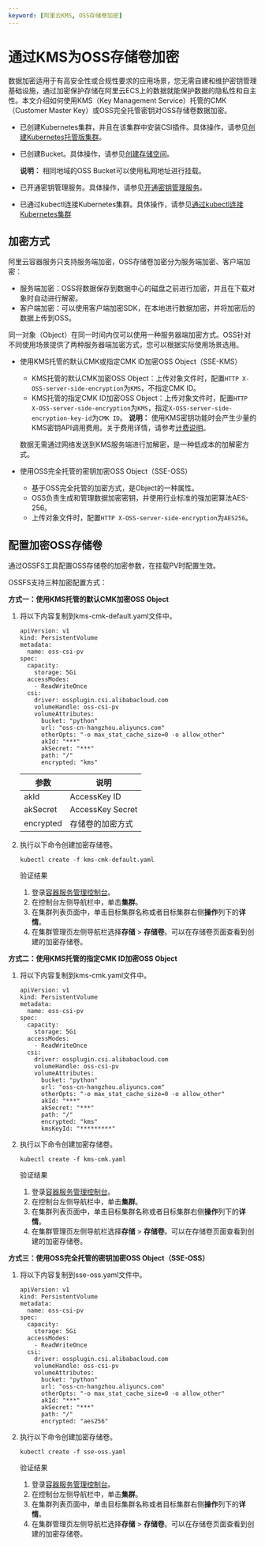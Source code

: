 ```yaml
---
keyword: [阿里云KMS, OSS存储卷加密]
---
```


# 通过KMS为OSS存储卷加密

数据加密适用于有高安全性或合规性要求的应用场景，您无需自建和维护密钥管理基础设施，通过加密保护存储在阿里云ECS上的数据就能保护数据的隐私性和自主性。本文介绍如何使用KMS（Key Management Service）托管的CMK（Customer Master Key）或OSS完全托管密钥对OSS存储卷数据加密。

-   已创建Kubernetes集群，并且在该集群中安装CSI插件。具体操作，请参见[创建Kubernetes托管版集群](/cn.zh-CN/Kubernetes集群用户指南/集群/创建集群/创建Kubernetes托管版集群.md)。
-   已创建Bucket。具体操作，请参见[创建存储空间](/cn.zh-CN/快速入门/控制台快速入门/创建存储空间.md)。

    **说明：** 相同地域的OSS Bucket可以使用私网地址进行挂载。

-   已开通密钥管理服务。具体操作，请参见[开通密钥管理服务](/cn.zh-CN/快速入门/开通密钥管理服务.md)。
-   已通过kubectl连接Kubernetes集群。具体操作，请参见[通过kubectl连接Kubernetes集群](/cn.zh-CN/Kubernetes集群用户指南/集群/连接集群/通过kubectl管理Kubernetes集群.md)

## 加密方式

阿里云容器服务只支持服务端加密，OSS存储卷加密分为服务端加密、客户端加密：

-   服务端加密：OSS将数据保存到数据中心的磁盘之前进行加密，并且在下载对象时自动进行解密。
-   客户端加密：可以使用客户端加密SDK，在本地进行数据加密，并将加密后的数据上传到OSS。

同一对象（Object）在同一时间内仅可以使用一种服务器端加密方式。OSS针对不同使用场景提供了两种服务器端加密方式，您可以根据实际使用场景选用。

-   使用KMS托管的默认CMK或指定CMK ID加密OSS Object（SSE-KMS）

    -   KMS托管的默认CMK加密OSS Object：上传对象文件时，配置`HTTP X-OSS-server-side-encryption`为`KMS`，不指定CMK ID。
    -   KMS托管的指定CMK ID加密OSS Object：上传对象文件时，配置`HTTP X-OSS-server-side-encryption`为`KMS`，指定`X-OSS-server-side-encryption-key-id`为`CMK ID`。
    **说明：** 使用KMS密钥功能时会产生少量的KMS密钥API调用费用。关于费用详情，请参考[计费说明](/cn.zh-CN/产品计费/计费说明.md)。

    数据无需通过网络发送到KMS服务端进行加解密，是一种低成本的加解密方式。

-   使用OSS完全托管的密钥加密OSS Object（SSE-OSS）
    -   基于OSS完全托管的加密方式，是Object的一种属性。
    -   OSS负责生成和管理数据加密密钥，并使用行业标准的强加密算法AES-256。
    -   上传对象文件时，配置`HTTP X-OSS-server-side-encryption`为`AES256`。

## 配置加密OSS存储卷

通过OSSFS工具配置OSS存储卷的加密参数，在挂载PV时配置生效。

OSSFS支持三种加密配置方式：

**方式一：使用KMS托管的默认CMK加密OSS Object**

1.  将以下内容复制到kms-cmk-default.yaml文件中。

    ```
    apiVersion: v1
    kind: PersistentVolume
    metadata:
      name: oss-csi-pv
    spec:
      capacity:
        storage: 5Gi
      accessModes:
        - ReadWriteOnce
      csi:
        driver: ossplugin.csi.alibabacloud.com
        volumeHandle: oss-csi-pv
        volumeAttributes:
          bucket: "python"
          url: "oss-cn-hangzhou.aliyuncs.com"
          otherOpts: "-o max_stat_cache_size=0 -o allow_other"
          akId: "***"
          akSecret: "***"
          path: "/"
          encrypted: "kms"
    ```

    |参数|说明|
    |--|--|
    |akId|AccessKey ID|
    |akSecret|AccessKey Secret|
    |encrypted|存储卷的加密方式|

2.  执行以下命令创建加密存储卷。

    ```
    kubectl create -f kms-cmk-default.yaml
    ```

    验证结果

    1.  登录[容器服务管理控制台](https://cs.console.aliyun.com)。
    2.  在控制台左侧导航栏中，单击**集群**。
    3.  在集群列表页面中，单击目标集群名称或者目标集群右侧**操作**列下的**详情**。
    4.  在集群管理页左侧导航栏选择**存储** \> **存储卷**。可以在存储卷页面查看到创建的加密存储卷。

**方式二：使用KMS托管的指定CMK ID加密OSS Object**

1.  将以下内容复制到kms-cmk.yaml文件中。

    ```
    apiVersion: v1
    kind: PersistentVolume
    metadata:
      name: oss-csi-pv
    spec:
      capacity:
        storage: 5Gi
      accessModes:
        - ReadWriteOnce
      csi:
        driver: ossplugin.csi.alibabacloud.com
        volumeHandle: oss-csi-pv
        volumeAttributes:
          bucket: "python"
          url: "oss-cn-hangzhou.aliyuncs.com"
          otherOpts: "-o max_stat_cache_size=0 -o allow_other"
          akId: "***"
          akSecret: "***"
          path: "/"
          encrypted: "kms"
          kmsKeyId: "*********"
    ```

2.  执行以下命令创建加密存储卷。

    ```
    kubectl create -f kms-cmk.yaml
    ```

    验证结果

    1.  登录[容器服务管理控制台](https://cs.console.aliyun.com)。
    2.  在控制台左侧导航栏中，单击**集群**。
    3.  在集群列表页面中，单击目标集群名称或者目标集群右侧**操作**列下的**详情**。
    4.  在集群管理页左侧导航栏选择**存储** \> **存储卷**。可以在存储卷页面查看到创建的加密存储卷。

**方式三：使用OSS完全托管的密钥加密OSS Object（SSE-OSS）**

1.  将以下内容复制到sse-oss.yaml文件中。

    ```
    apiVersion: v1
    kind: PersistentVolume
    metadata:
      name: oss-csi-pv
    spec:
      capacity:
        storage: 5Gi
      accessModes:
        - ReadWriteOnce
      csi:
        driver: ossplugin.csi.alibabacloud.com
        volumeHandle: oss-csi-pv
        volumeAttributes:
          bucket: "python"
          url: "oss-cn-hangzhou.aliyuncs.com"
          otherOpts: "-o max_stat_cache_size=0 -o allow_other"
          akId: "***"
          akSecret: "***"
          path: "/"
          encrypted: "aes256"
    ```

2.  执行以下命令创建加密存储卷。

    ```
    kubectl create -f sse-oss.yaml
    ```

    验证结果

    1.  登录[容器服务管理控制台](https://cs.console.aliyun.com)。
    2.  在控制台左侧导航栏中，单击**集群**。
    3.  在集群列表页面中，单击目标集群名称或者目标集群右侧**操作**列下的**详情**。
    4.  在集群管理页左侧导航栏选择**存储** \> **存储卷**。可以在存储卷页面查看到创建的加密存储卷。

